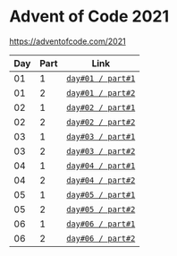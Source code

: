 # Advent of Code 2021
https://adventofcode.com/2021

| Day  | Part | Link                                                 |
| ---- | ---- | ---------------------------------------------------- |
|  01  |   1  | [`day#01 / part#1`](/src/main/kotlin/day01/part1.kt) |
|  01  |   2  | [`day#01 / part#2`](/src/main/kotlin/day01/part2.kt) |
|  02  |   1  | [`day#02 / part#1`](/src/main/kotlin/day02/part1.kt) |
|  02  |   2  | [`day#02 / part#2`](/src/main/kotlin/day02/part2.kt) |
|  03  |   1  | [`day#03 / part#1`](/src/main/kotlin/day03/part1.kt) |
|  03  |   2  | [`day#03 / part#2`](/src/main/kotlin/day03/part2.kt) |
|  04  |   1  | [`day#04 / part#1`](/src/main/kotlin/day04/part1.kt) |
|  04  |   2  | [`day#04 / part#2`](/src/main/kotlin/day04/part2.kt) |
|  05  |   1  | [`day#05 / part#1`](/src/main/kotlin/day05/part1.kt) |
|  05  |   2  | [`day#05 / part#2`](/src/main/kotlin/day05/part2.kt) |
|  06  |   1  | [`day#06 / part#1`](/src/main/kotlin/day06/part1.kt) |
|  06  |   2  | [`day#06 / part#2`](/src/main/kotlin/day06/part2.kt) |

